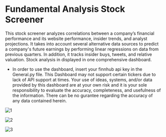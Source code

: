 # Fundamental Analysis Stock Screener
This stock screener analyzes correlations between a company’s financial performance and its website performance, insider trends, and analyst projections. It takes into account several alternative data sources to predict a company's future earnings by performing linear regressions on data from previous quarters. In addition, it tracks insider buys, tweets, and relative valuation. Stock analysis in displayed in one comprehensive dashboard.

* In order to use the dashboard, insert your finnhub api key in the General.py file. This Dashboard may not support certain tickers due to lack of API support at times. Your use of ideas, systems, and/or data provided by this dashboard are at your own risk and it is your sole responsibility to evaluate the accuracy, completeness, and usefulness of the information. There can be no gurantee regarding the accuracy of any data contained herein.


![1](https://user-images.githubusercontent.com/99095505/182474407-4e2f2b0e-b115-47dd-8eb8-29545f71aeb1.JPG)

![2](https://user-images.githubusercontent.com/99095505/182474541-1e1dd5c4-6184-4f12-8d2a-80ed3b619208.JPG)

![3](https://user-images.githubusercontent.com/99095505/182474652-be30cb7a-c5fc-4dc4-9e3c-5413199e9bfc.JPG)
